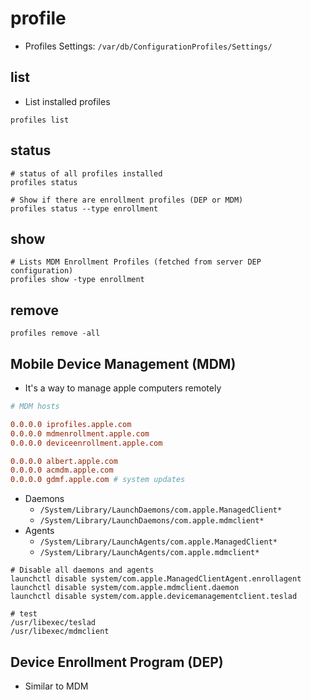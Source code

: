 # profile

- Profiles Settings: `/var/db/ConfigurationProfiles/Settings/`

## list

- List installed profiles

```shell
profiles list
```

## status

```shell
# status of all profiles installed
profiles status

# Show if there are enrollment profiles (DEP or MDM)
profiles status --type enrollment
```

## show

```shell
# Lists MDM Enrollment Profiles (fetched from server DEP configuration)
profiles show -type enrollment
```

## remove

```shell
profiles remove -all
```

## Mobile Device Management (MDM)

- It's a way to manage apple computers remotely

```conf
# MDM hosts

0.0.0.0 iprofiles.apple.com
0.0.0.0 mdmenrollment.apple.com
0.0.0.0 deviceenrollment.apple.com

0.0.0.0 albert.apple.com
0.0.0.0 acmdm.apple.com
0.0.0.0 gdmf.apple.com # system updates
```

- Daemons
  - `/System/Library/LaunchDaemons/com.apple.ManagedClient*`
  - `/System/Library/LaunchDaemons/com.apple.mdmclient*`
- Agents
  - `/System/Library/LaunchAgents/com.apple.ManagedClient*`
  - `/System/Library/LaunchAgents/com.apple.mdmclient*`

```shell
# Disable all daemons and agents
launchctl disable system/com.apple.ManagedClientAgent.enrollagent
launchctl disable system/com.apple.mdmclient.daemon
launchctl disable system/com.apple.devicemanagementclient.teslad
```

```shell
# test
/usr/libexec/teslad
/usr/libexec/mdmclient
```

## Device Enrollment Program (DEP)

- Similar to MDM
